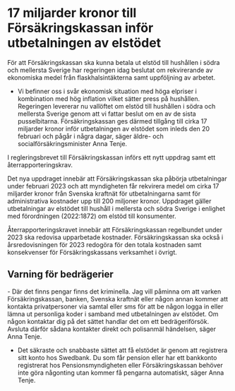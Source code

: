 # 17 miljarder kronor till Försäkringskassan inför utbetalningen av elstödet

För att Försäkringskassan ska kunna betala ut elstöd till hushållen i södra och mellersta Sverige har regeringen idag beslutat om rekvirerande av ekonomiska medel från flaskhalsintäkterna samt uppföljning av arbetet.

- Vi befinner oss i svår ekonomisk situation med höga elpriser i kombination med hög inflation vilket sätter press på hushållen. Regeringen levererar nu vallöftet om elstöd till hushållen i södra och mellersta Sverige genom att vi fattar beslut om en av de sista pusselbitarna. Försäkringskassan ges därmed tillgång till cirka 17 miljarder kronor inför utbetalningen av elstödet som inleds den 20 februari och pågår i några dagar, säger äldre- och socialförsäkringsminister Anna Tenje.

I regleringsbrevet till Försäkringskassan införs ett nytt uppdrag samt ett återrapporteringskrav.

Det nya uppdraget innebär att Försäkringskassan ska påbörja utbetalningar under februari 2023 och att myndigheten får rekvirera medel om cirka 17 miljarder kronor från Svenska kraftnät för utbetalningarna samt för administrativa kostnader upp till 200 miljoner kronor. Uppdraget gäller utbetalningar av elstödet till hushåll i mellersta och södra Sverige i enlighet med förordningen (2022:1872) om elstöd till konsumenter.

Återrapporteringskravet innebär att Försäkringskassan regelbundet under 2023 ska redovisa upparbetade kostnader. Försäkringskassan ska också i årsredovisningen för 2023 redogöra för den totala kostnaden samt konsekvenser för Försäkringskassans verksamhet i övrigt.

## Varning för bedrägerier

- Där det finns pengar finns det kriminella. Jag vill påminna om att varken Försäkringskassan, banken, Svenska kraftnät eller någon annan kommer att kontakta privatpersoner via samtal eller sms för att be någon logga in eller lämna ut personliga koder i samband med utbetalningen av elstödet. Om någon kontaktar dig på det sättet handlar det om ett bedrägeriförsök. Avsluta därför sådana kontakter direkt och polisanmäl händelsen, säger Anna Tenje.

- Det säkraste och snabbaste sättet att få elstödet är genom att registrera sitt konto hos Swedbank. Du som får pension eller har ett bankkonto registrerat hos Pensionsmyndigheten eller Försäkringskassan behöver inte göra någonting utan kommer få pengarna automatiskt, säger Anna Tenje.
